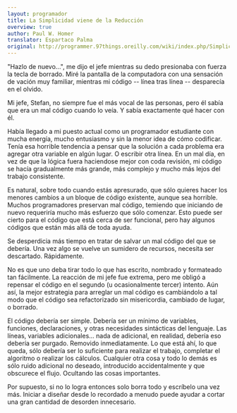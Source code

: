 ```yaml
---
layout: programador
title: La Simplicidad viene de la Reducción
overview: true
author: Paul W. Homer
translator: Espartaco Palma
original: http://programmer.97things.oreilly.com/wiki/index.php/Simplicity_Comes_from_Reduction
---
```


"Hazlo de nuevo...", me dijo el jefe mientras su dedo presionaba con fuerza la tecla de borrado. Miré la pantalla de la computadora con una sensación de vación muy familiar, mientras mi código -- línea tras línea -- desparecía en el olvido.

Mi jefe, Stefan, no siempre fue el más vocal de las personas, pero él sabía que era un mal código cuando lo veía. Y sabía exactamente qué hacer con él.

Había llegado a mi puesto actual como un programador estudiante con mucha energía, mucho entusiasmo y sin la menor idea de cómo codificar. Tenía esa horrible tendencia a pensar que la solución a cada problema era agregar otra variable en algún lugar. O escribir otra línea. En un mal día, en vez de que la lógica fuera haciendose mejor con coda revisión, mi código se hacía gradualmente más grande, más complejo y mucho más lejos del trabajo consistente.

Es natural, sobre todo cuando estás apresurado, que sólo quieres hacer los menores cambios a un bloque de código existente, aunque sea horrible. Muchos programadores preservan mal código, temiendo que iniciando de nuevo requeriría mucho más esfuerzo que sólo comenzar. Esto puede ser cierto para el código que está cerca de ser funcional, pero hay algunos códigos que están más allá de toda ayuda.

Se desperdicia más tiempo en tratar de salvar un mal código del que se debería. Una vez algo se vuelve un sumidero de recursos, necesita ser descartado. Rápidamente.

No es que uno deba tirar todo lo que has escrito, nombrado y formateado tan fácilmente. La reacción de mi jefe fue extrema, pero me obligó a repensar el código en el segundo (u ocasionalmente tercer) intento. Aún así, la mejor estrategia para arreglar un mal código es cambiándolo a tal modo que el código sea refactorizado sin misericordia, cambiado de lugar, o borrado.

El código debería ser simple. Debería ser un mínimo de variables, funciones, declaraciones, y otras necesidades sintácticas del lenguaje. Las líneas, variables adicionales... nada de adicional, en realidad, debería eso debería ser purgado. Removido inmediatamente. Lo que está ahí, lo que queda, sólo debería ser lo suficiente para realizar el trabajo, completar el algoritmo o realizar los cálculos. Cualquier otra cosa y todo lo demás es sólo ruido adicional no deseado, introducido accidentalmente y que obscurece el flujo. Ocultando las cosas importantes.

Por supuesto, si no lo logra entonces solo borra todo y escríbelo una vez más. Iniciar a diseñar desde lo recordado a menudo puede ayudar a cortar una gran cantidad de desorden innecesario.




